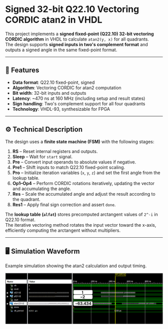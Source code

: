 # Signed 32-bit Q22.10 Vectoring CORDIC atan2 in VHDL

This project implements a **signed fixed-point (Q22.10) 32-bit vectoring CORDIC algorithm** in VHDL to calculate `atan2(y, x)` for all quadrants.  
The design supports **signed inputs in two's complement format** and outputs a signed angle in the same fixed-point format.

---

## 🚀 Features
- **Data format**: Q22.10 fixed-point, signed
- **Algorithm**: Vectoring CORDIC for atan2 computation
- **Bit width**: 32-bit inputs and outputs
- **Latency**: ~470 ns at 160 MHz (including setup and result states)
- **Sign handling**: Two's complement support for all four quadrants
- **Technology**: VHDL-93, synthesizable for FPGA

---

## ⚙ Technical Description
The design uses a **finite state machine (FSM)** with the following stages:

1. **RS** – Reset internal registers and outputs.
2. **Sleep** – Wait for `start` signal.
3. **Pre** – Convert input operands to absolute values if negative.
4. **Pre1** – Shift inputs to match Q22.10 fixed-point scaling.
5. **Pro** – Initialize iteration variables (`x`, `y`, `z`) and set the first angle from the lookup table.
6. **Op1–Op4** – Perform CORDIC rotations iteratively, updating the vector and accumulating the angle.
7. **Res** – Scale the accumulated angle and adjust the result according to the quadrant.
8. **Res1** – Apply final sign correction and assert `done`.

The **lookup table (`alfat`)** stores precomputed arctangent values of `2^-i` in Q22.10 format.  
The iterative vectoring method rotates the input vector toward the x-axis, efficiently computing the arctangent without multipliers.

---

## 🖥 Simulation Waveform
Example simulation showing the atan2 calculation and output timing.

![Simulation waveform](img/cordicv_simwave.png)


